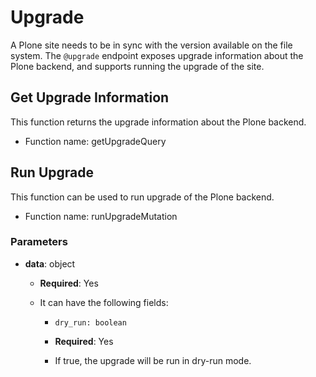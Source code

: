 # Upgrade

A Plone site needs to be in sync with the version available on the file system.
The `@upgrade` endpoint exposes upgrade information about the Plone backend, and supports running the upgrade of the site.

## Get Upgrade Information

This function returns the upgrade information about the Plone backend.

- Function name: getUpgradeQuery

## Run Upgrade

This function can be used to run upgrade of the Plone backend.

- Function name: runUpgradeMutation

### Parameters

- **data**: object

  - **Required**: Yes
  - It can have the following fields:

    - `dry_run: boolean`

    - **Required**: Yes
    - If true, the upgrade will be run in dry-run mode.
